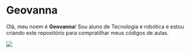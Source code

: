 # Geovanna

Olá, meu noem é **Geovanna**! Sou aluno de Tecnologia e robótica e estou criando este repositório para compratilhar meus códigos de aulas.

![](https://s2-glamour.glbimg.com/3bYJw4KDO6tXehxm1OTHHqLEEFU=/0x0:607x405/984x0/smart/filters:strip_icc()/i.s3.glbimg.com/v1/AUTH_ba3db981e6d14e54bb84be31c923b00c/internal_photos/bs/2021/I/H/kwocJRSmuLoFOO5r1Feg/2017-02-16-chuck-bass.jpg)
